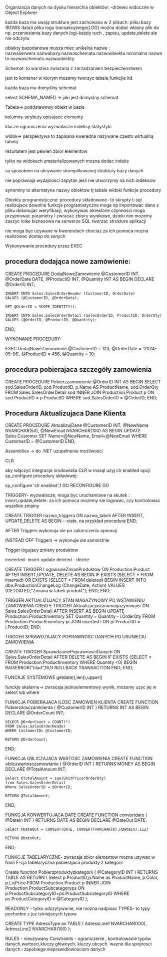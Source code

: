 Organizacja danych na dysku
hierarchia obiektów:
-drzewo widoczne w Object Explorer

każda baza ma swoją strukture
jest zachowana w 2 plikach: pliku bazy (ROWS data)i pliku logu transakcyjnego(LOG)
można dodać własny plik do np. przeniesienia bazy danych
logi-każdy ruch , zapisu, update,delete ale nie odczytu

obiekty bazodanowe musza miec unikalna nazwe : nazwaserwera.nazwabazy.nazwaschematu.nazwaobiektu
minimalna nazwa to nazwaschematu.nazwaobiekty

Schemat: to warstwa zwiazana z zarzadzaniem bezpieczenstwem

jest to kontener w ktorym mozemy tworzyc tabele,funkcjie itd.

każda baza ma domyślny schemat

select SCHEMA_NAME() -> jaki jest domyslny schemat

Tabela-> poddstawowy obiekt w bazie

kolumns-strybuty opisujace elementy

klucze
ograniczenia
wyzwalacze
indeksy
statystyki

widok-> perspektywa to zapisana kweredna 
nazywane czesto wirtualną tabelą

rezultatem jest pewien zbior elementow

tylko na widokach zmaterializowanych mozna dodac indeks

sa sposobem na ukrywanie skomplikowanej struktury bazy danych

nie poprawiaja wydajnosci zapytan jesli nie utworzymy na nich indeksow

synominy to alternatyne nazwy obiektow tj tabale widoki funkcje procedury


Obiekty programistyczne:
procedury składowane- to skrypty t-sql realizujace dowolne funkcje programistyczne
moga np importowac dane z pliku dokonujac weryfikacji, wykonywac okreslone czynnosci
moga przyjmowac parametry i zwracac zbiory wynikowe, dzieki nim mozemy zaszyc loike biznesowa na serwerze SQL tworzac strukture aplikacji

nie moga byc uzywane w kwerendach chociaz za ich pomoca mozna realizowac dostep do sanych

Wykonywanie procedury przez EXEC
## procedura dodająca nowe zamówienie:

CREATE PROCEDURE DodajNoweZamowienie
    @CustomerID INT,
    @OrderDate DATE,
    @ProductID INT,
    @Quantity INT
AS
BEGIN
    DECLARE @OrderID INT;

    INSERT INTO Sales.SalesOrderHeader (CustomerID, OrderDate)
    VALUES (@CustomerID, @OrderDate);

    SET @OrderID = SCOPE_IDENTITY();

    INSERT INTO Sales.SalesOrderDetail (SalesOrderID, ProductID, OrderQty)
    VALUES (@OrderID, @ProductID, @Quantity);
END;

WYKONANIE PROCEDURY: 

EXEC DodajNoweZamowienie 
    @CustomerID = 123, 
    @OrderDate = '2024-05-06', 
    @ProductID = 456, 
    @Quantity = 10;

## procedura pobierajaca szczegóły zamowienia

CREATE PROCEDURE Pobierzzamowienie
    @OrderID INT
AS
BEGIN
    SELECT sod.SalesOrderID, sod.ProductID, p.Name AS ProductName, sod.OrderQty
    FROM Sales.SalesOrderDetail sod
    INNER JOIN Production.Product p ON sod.ProductID = p.ProductID
    WHERE sod.SalesOrderID = @OrderID;
END;

## Procedura Aktualizujaca Dane Klienta
CREATE PROCEDURE AktualizujDane
    @CustomerID INT,
    @NewName NVARCHAR(50),
    @NewEmail NVARCHAR(100)
AS
BEGIN
    UPDATE Sales.Customer
    SET Name=@NewName,
        Email=@NewEmail
    WHERE CustomerID = @CustomerID
END;


Assemblies -> do .NET uzupełnenie możliwości

CLR

aby włączyć integracje srodowiska CLR w mssql uzyj clr enabled opcji sp_configure procedury składowej:

sp_configure 'clr enabled',1
GO
RECONFIGURE
GO



TRIGGERY- wyzwalacze, moga byc uruchamiane na skutek : insert,update,delete. za ich pomoca mozemy sie logowac, czy kontrolowac wszelkie zmainy

CREATE TRIGGER nazwa_triggera
ON nazwa_tabeli
AFTER INSERT, UPDATE,DELETE
AS
BEGIN
    --ciało, na przyklad procedura
END;

AFTER Triggers wykonuja sie po zakonczeniu operacji

INSTEAD OFF Triggers -> wykonuje sie samoistnie


Trigger logujacy zmiany produktow

inseerted- insert update
deleted -  delete


CREATE TRIGGER LogowanieZmianProduktow
ON Production.Product
AFTER INSERT,UPDATE, DELETE
AS
BEGIN
    IF EXISTS (SELECT * FROM inserted) OR EXISTS (SELECT * FROM deleted)
    BEGIN
        INSERT INTO dbo.ProductionChangeLog (ChangeDate, Action)
        VALUES (GETDATE(),"Zmiana w tabeli produkt");
    END;
END;


TRIGGER AKTUALIZUJACY STAN MAGAZYNOWY PO WSTAWIENIU ZAMOWIENIA
CREATE TRIGGER Aktualizacjastanumagazynowaer
ON Sales.SalesOrderDetail
AFTER INSERT
AS
BEGIN
    UPDATE Production.ProductInventory
    SET Quantity = Quantity - i.OrderQty
    FROM Production.ProductInventory pi
    JOIN inserted i ON pi.ProductID = i.ProductID;
END;

TRIGGER SPRAWDZAJACY POPRAWNOSC DANYCH PO USUNIECIU ZAMOWIENIA

CREATE TRIGGER SprawdzaniePoprawnosciDanych
ON Sales.SalesOrderDetail
AFTER DELETE
AS
BEGIN
    IF EXISTS (SELECT * FROM Production.ProductInventory WHERE Quantity <0)
    BEGIN
        RAISERROR("blad",16,1)
        ROLLBACK TRANSACTION
    END;
END;




FUNCKJE SYSTEMOWE
getdate(),len(),upper()



funckje skalarne-> zwracaja jednoelementowy wynik, mozemy uzyc jej w select lub where

FUNKCJA POBIERAJACA ILOSC ZAMOWIEN KLIENTA
CREATE FUNCTION Pobierzilosczamklienta
(
    @CustomerID INT
)
RETURNS INT
AS
BEGIN
    DECLARE @OrderCount INT;

    SELECR @OrderCount = COUNT(*)
    FROM Sales.SalesOrderHeader
    WHERE CustomerID= @CustomerID;

    RETURN @OrderCount;
END;


FUNKCJA OBLICZAJACA WARTOSC ZAMOWIENIA
CREATE FUNCTION obliczwartosczamowianie
(
    @OrderID INT
)
RETURNS MONEY
AS
BEGIN
    DECLARE @TotalAmount INT;

    Select @TotalAmount = sum(UnitPrice*OrderQty)
    from Sales.SalesOrderDetail
    Where SalesOrderID = @OrderID;

    RETURN @TotalAmount;
END;



FUNKCJA KONWERTUJĄCA DATE
CREATE FUNCTION convertdate
(
    @DateIn INT
)
RETURNS DATE
AS
BEGIN
    DECLARE @DateOut DATE;

    Select @DateOut = CONVERT(DATE, CONVERT(VARCHAR(8),@DateIn),112)

    RETURN @DateOut;
END;



FUNKCJE TABELARYCZNE- zwracaja zbior elementow mozna uzywac w from
F-cja tabelaryczna pobierajaca produkty z kategorii

Create function Pobierzproduktyzkategorii
(
    @CategoryID INT
)
RETURNS TABLE
AS
RETURN
(
    Select p.ProductID,p.Name as ProductName, p.Color, p.LisPrice
    FROM Production.Product p
    INNER JOIN Production.ProductSubcategoryps ON p.ProductSubcategoryID=ps.ProductSubcategoryID
    WHERE ps.ProductCategoryID = @CategoryID
);

READONLY - tylko odczytywanie, nie mozna nadpisac
TYPES- to typy pochodne z juz istniejacych typow

CREATE TYPE AdressType as TABLE
(
    AdressLine1 NVARCHAR(100),
    AdressLine2 NVARCHAR(100)
);

RULES - nieuzywany 
Constraints - ograniczenie , kontrolowanie typów danych,wartosci,kluczy głównych, kluczy obcych. wazne dla spojnosci danych i zapobiega nieprawidlowosciom danych
